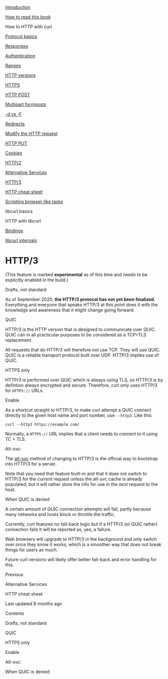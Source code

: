 <a href="../index.html" class="link-a079aa82--primary-53a25e66--logoLink-10d08504"></a>





<a href="../index.html" class="link-a079aa82--primary-53a25e66--logoLink-10d08504"></a>





<a href="../index.html" class="navButton-94f2579c--navButtonClickable-161b88ca"><span class="text-4505230f--UIH300-2063425d--textContentFamily-49a318e1--navButtonLabel-14a4968f">Introduction</span></a>

<a href="../how-to-read.html" class="navButton-94f2579c--navButtonClickable-161b88ca"><span class="text-4505230f--UIH300-2063425d--textContentFamily-49a318e1--navButtonLabel-14a4968f">How to read this book</span></a>





<span class="text-4505230f--UIH300-2063425d--textContentFamily-49a318e1--navButtonLabel-14a4968f">How to HTTP with curl</span>

<a href="basics.html" class="navButton-94f2579c--pageItemWithChildrenNested-2c5d8183--navButtonClickable-161b88ca"><span class="text-4505230f--UIH300-2063425d--textContentFamily-49a318e1--navButtonLabel-14a4968f">Protocol basics</span></a>

<a href="response.html" class="navButton-94f2579c--pageItemWithChildrenNested-2c5d8183--navButtonClickable-161b88ca"><span class="text-4505230f--UIH300-2063425d--textContentFamily-49a318e1--navButtonLabel-14a4968f">Responses</span></a>

<a href="auth.html" class="navButton-94f2579c--pageItemWithChildrenNested-2c5d8183--navButtonClickable-161b88ca"><span class="text-4505230f--UIH300-2063425d--textContentFamily-49a318e1--navButtonLabel-14a4968f">Authentication</span></a>

<a href="ranges.html" class="navButton-94f2579c--pageItemWithChildrenNested-2c5d8183--navButtonClickable-161b88ca"><span class="text-4505230f--UIH300-2063425d--textContentFamily-49a318e1--navButtonLabel-14a4968f">Ranges</span></a>

<a href="versions.html" class="navButton-94f2579c--pageItemWithChildrenNested-2c5d8183--navButtonClickable-161b88ca"><span class="text-4505230f--UIH300-2063425d--textContentFamily-49a318e1--navButtonLabel-14a4968f">HTTP versions</span></a>

<a href="https.html" class="navButton-94f2579c--pageItemWithChildrenNested-2c5d8183--navButtonClickable-161b88ca"><span class="text-4505230f--UIH300-2063425d--textContentFamily-49a318e1--navButtonLabel-14a4968f">HTTPS</span></a>

<a href="post.html" class="navButton-94f2579c--pageItemWithChildrenNested-2c5d8183--navButtonClickable-161b88ca"><span class="text-4505230f--UIH300-2063425d--textContentFamily-49a318e1--navButtonLabel-14a4968f">HTTP POST</span></a>

<a href="multipart.html" class="navButton-94f2579c--pageItemWithChildrenNested-2c5d8183--navButtonClickable-161b88ca"><span class="text-4505230f--UIH300-2063425d--textContentFamily-49a318e1--navButtonLabel-14a4968f">Multipart formposts</span></a>

<a href="postvspost.html" class="navButton-94f2579c--pageItemWithChildrenNested-2c5d8183--navButtonClickable-161b88ca"><span class="text-4505230f--UIH300-2063425d--textContentFamily-49a318e1--navButtonLabel-14a4968f">-d vs -F</span></a>

<a href="redirects.html" class="navButton-94f2579c--pageItemWithChildrenNested-2c5d8183--navButtonClickable-161b88ca"><span class="text-4505230f--UIH300-2063425d--textContentFamily-49a318e1--navButtonLabel-14a4968f">Redirects</span></a>

<a href="requests.html" class="navButton-94f2579c--pageItemWithChildrenNested-2c5d8183--navButtonClickable-161b88ca"><span class="text-4505230f--UIH300-2063425d--textContentFamily-49a318e1--navButtonLabel-14a4968f">Modify the HTTP request</span></a>

<a href="put.html" class="navButton-94f2579c--pageItemWithChildrenNested-2c5d8183--navButtonClickable-161b88ca"><span class="text-4505230f--UIH300-2063425d--textContentFamily-49a318e1--navButtonLabel-14a4968f">HTTP PUT</span></a>

<a href="cookies.html" class="navButton-94f2579c--pageItemWithChildrenNested-2c5d8183--navButtonClickable-161b88ca"><span class="text-4505230f--UIH300-2063425d--textContentFamily-49a318e1--navButtonLabel-14a4968f">Cookies</span></a>

<a href="http2.html" class="navButton-94f2579c--pageItemWithChildrenNested-2c5d8183--navButtonClickable-161b88ca"><span class="text-4505230f--UIH300-2063425d--textContentFamily-49a318e1--navButtonLabel-14a4968f">HTTP/2</span></a>

<a href="altsvc.html" class="navButton-94f2579c--pageItemWithChildrenNested-2c5d8183--navButtonClickable-161b88ca"><span class="text-4505230f--UIH300-2063425d--textContentFamily-49a318e1--navButtonLabel-14a4968f">Alternative Services</span></a>

<a href="http3.html" class="navButton-94f2579c--pageItemWithChildrenNested-2c5d8183--navButtonClickable-161b88ca--navButtonOpened-6a88552e"><span class="text-4505230f--UIH300-2063425d--textContentFamily-49a318e1--navButtonLabel-14a4968f">HTTP/3</span></a>

<a href="cheatsheet.html" class="navButton-94f2579c--pageItemWithChildrenNested-2c5d8183--navButtonClickable-161b88ca"><span class="text-4505230f--UIH300-2063425d--textContentFamily-49a318e1--navButtonLabel-14a4968f">HTTP cheat sheet</span></a>

<a href="browserlike.html" class="navButton-94f2579c--pageItemWithChildrenNested-2c5d8183--navButtonClickable-161b88ca"><span class="text-4505230f--UIH300-2063425d--textContentFamily-49a318e1--navButtonLabel-14a4968f">Scripting browser-like tasks</span></a>

<span class="text-4505230f--UIH300-2063425d--textContentFamily-49a318e1--navButtonLabel-14a4968f">libcurl basics</span>

<span class="text-4505230f--UIH300-2063425d--textContentFamily-49a318e1--navButtonLabel-14a4968f">HTTP with libcurl</span>

<a href="../bindings.html" class="navButton-94f2579c--navButtonClickable-161b88ca"><span class="text-4505230f--UIH300-2063425d--textContentFamily-49a318e1--navButtonLabel-14a4968f">Bindings</span></a>

<a href="../internals.html" class="navButton-94f2579c--navButtonClickable-161b88ca"><span class="text-4505230f--UIH300-2063425d--textContentFamily-49a318e1--navButtonLabel-14a4968f">libcurl internals</span></a>

<a href="../bookindex.html" class="navButton-94f2579c--navButtonClickable-161b88ca"><span class="text-4505230f--UIH300-2063425d--textContentFamily-49a318e1--navButtonLabel-14a4968f"></span></a>





# <span class="text-4505230f--DisplayH900-bfb998fa--textContentFamily-49a318e1">HTTP/3</span>

<span class="text-4505230f--UIH300-2063425d--textUIFamily-5ebd8e40--text-8ee2c8b2"></span>

<span class="text-4505230f--UIH300-2063425d--textUIFamily-5ebd8e40--text-8ee2c8b2"></span>

<span class="text-4505230f--TextH400-3033861f--textContentFamily-49a318e1"><span data-key="84c45d9f6b034fcfb1799a9294c10984"><span data-offset-key="84c45d9f6b034fcfb1799a9294c10984:0">(This feature is marked </span><span data-offset-key="84c45d9f6b034fcfb1799a9294c10984:1">**experimental**</span><span data-offset-key="84c45d9f6b034fcfb1799a9294c10984:2"> as of this time and needs to be explicitly enabled in the build.)</span></span></span>

<span class="text-4505230f--HeadingH700-04e1a2a3--textContentFamily-49a318e1"><span data-key="f00b367afa534753bec1cf7d0b81ae7a"><span data-offset-key="f00b367afa534753bec1cf7d0b81ae7a:0">Drafts, not standard</span></span></span>

<span class="text-4505230f--TextH400-3033861f--textContentFamily-49a318e1"><span data-key="96a9d0dc1ef045699e065019ca18ab37"><span data-offset-key="96a9d0dc1ef045699e065019ca18ab37:0">As of September 2020, </span><span data-offset-key="96a9d0dc1ef045699e065019ca18ab37:1">**the HTTP/3 protocol has not yet been finalized**</span><span data-offset-key="96a9d0dc1ef045699e065019ca18ab37:2">. Everything and everyone that speaks HTTP/3 at this point does it with the knowledge and awareness that it might change going forward.</span></span></span>

<span class="text-4505230f--HeadingH700-04e1a2a3--textContentFamily-49a318e1"><span data-key="a19ecebd9e53467284c741898a0b6c5b"><span data-offset-key="a19ecebd9e53467284c741898a0b6c5b:0">QUIC</span></span></span>

<span class="text-4505230f--TextH400-3033861f--textContentFamily-49a318e1"><span data-key="4fd3c6c472b74d01bf2fbc23ee09629b"><span data-offset-key="4fd3c6c472b74d01bf2fbc23ee09629b:0">HTTP/3 is the HTTP version that is designed to communicate over QUIC. QUIC can in all practicular purposes to be considered as a TCP+TLS replacement.</span></span></span>

<span class="text-4505230f--TextH400-3033861f--textContentFamily-49a318e1"><span data-key="00e22b41ded94b0c8df04bdb5577348a"><span data-offset-key="00e22b41ded94b0c8df04bdb5577348a:0">All requests that do HTTP/3 will therefore not use TCP. They will use QUIC. QUIC is a reliable transport protocol built over UDP. HTTP/3 implies use of QUIC.</span></span></span>

<span class="text-4505230f--HeadingH700-04e1a2a3--textContentFamily-49a318e1"><span data-key="5e525e0bbb0a43d0b3e6d048c516dbc9"><span data-offset-key="5e525e0bbb0a43d0b3e6d048c516dbc9:0">HTTPS only</span></span></span>

<span class="text-4505230f--TextH400-3033861f--textContentFamily-49a318e1"><span data-key="35bebb9cfc2a47d09b197ec0d122ca38"><span data-offset-key="35bebb9cfc2a47d09b197ec0d122ca38:0">HTTP/3 is performed over QUIC which is always using TLS, so HTTP/3 is by defintion always encrypted and secure. Therefore, curl only uses HTTP/3 for </span><span data-offset-key="35bebb9cfc2a47d09b197ec0d122ca38:1">`HTTPS://`</span><span data-offset-key="35bebb9cfc2a47d09b197ec0d122ca38:2"> URLs.</span></span></span>

<span class="text-4505230f--HeadingH700-04e1a2a3--textContentFamily-49a318e1"><span data-key="851fe05a6f854258aa6a72a811ab4a8f"><span data-offset-key="851fe05a6f854258aa6a72a811ab4a8f:0">Enable</span></span></span>

<span class="text-4505230f--TextH400-3033861f--textContentFamily-49a318e1"><span data-key="e150563da7cb468ba65d60e1728ad96f"><span data-offset-key="e150563da7cb468ba65d60e1728ad96f:0">As a shortcut straight to HTTP/3, to make curl attempt a QUIC connect directly to the given host name and port number, use </span><span data-offset-key="e150563da7cb468ba65d60e1728ad96f:1">`--http3`</span><span data-offset-key="e150563da7cb468ba65d60e1728ad96f:2">. Like this:</span></span></span>

    curl --http3 https://example.com/

<span class="text-4505230f--TextH400-3033861f--textContentFamily-49a318e1"><span data-key="3618abf250d3400483e0e9d7dbd6013a"><span data-offset-key="3618abf250d3400483e0e9d7dbd6013a:0">Normally, a </span><span data-offset-key="3618abf250d3400483e0e9d7dbd6013a:1">`HTTPS://`</span><span data-offset-key="3618abf250d3400483e0e9d7dbd6013a:2"> URL implies that a client needs to connect to it using TC + TLS.</span></span></span>

<span class="text-4505230f--HeadingH700-04e1a2a3--textContentFamily-49a318e1"><span data-key="dff475b7437c4132a0a9dca7ac0ebda0"><span data-offset-key="dff475b7437c4132a0a9dca7ac0ebda0:0">Alt-svc:</span></span></span>

<span class="text-4505230f--TextH400-3033861f--textContentFamily-49a318e1"><span data-key="d96e84217035482da5a3d83e8f9d8109"><span data-offset-key="d96e84217035482da5a3d83e8f9d8109:0">The </span></span><a href="altsvc.html" class="link-a079aa82--primary-53a25e66--link-faf6c434"><span data-key="c090fecb037b4488b9b699f8d086148d"><span data-offset-key="c090fecb037b4488b9b699f8d086148d:0">alt-svc</span></span></a><span data-key="3d6d944c7ad04cd2b0cd02d9f63c21f6"><span data-offset-key="3d6d944c7ad04cd2b0cd02d9f63c21f6:0"> method of changing to HTTP/3 is the official way to bootstrap into HTTP/3 for a server.</span></span></span>

<span class="text-4505230f--TextH400-3033861f--textContentFamily-49a318e1"><span data-key="9a765512b33b45fe8b02a65c2d089daf"><span data-offset-key="9a765512b33b45fe8b02a65c2d089daf:0">Note that you need that feature built-in and that it does not switch to HTTP/3 for the </span><span data-offset-key="9a765512b33b45fe8b02a65c2d089daf:1">_current_</span><span data-offset-key="9a765512b33b45fe8b02a65c2d089daf:2"> request unless the alt-svc cache is already populated, but it will rather store the info for use in the </span><span data-offset-key="9a765512b33b45fe8b02a65c2d089daf:3">_next_</span><span data-offset-key="9a765512b33b45fe8b02a65c2d089daf:4"> request to the host.</span></span></span>

<span class="text-4505230f--HeadingH700-04e1a2a3--textContentFamily-49a318e1"><span data-key="138c4961aac944e98653c67756e68905"><span data-offset-key="138c4961aac944e98653c67756e68905:0">When QUIC is denied</span></span></span>

<span class="text-4505230f--TextH400-3033861f--textContentFamily-49a318e1"><span data-key="b86a54e2693b444ab860a5e09d6d246e"><span data-offset-key="b86a54e2693b444ab860a5e09d6d246e:0">A certain amount of QUIC connection attempts will fail, partly because many networks and hosts block or throttle the traffic.</span></span></span>

<span class="text-4505230f--TextH400-3033861f--textContentFamily-49a318e1"><span data-key="72eb67a4aec34729a41f0730a5a9ee69"><span data-offset-key="72eb67a4aec34729a41f0730a5a9ee69:0">Currently, curl features no fall-back logic but if a HTTP/3 (or QUIC rather) connection fails it will be reported as, yes, a failure.</span></span></span>

<span class="text-4505230f--TextH400-3033861f--textContentFamily-49a318e1"><span data-key="aefff3ed200b4dc1a6f38b2eebbb9bda"><span data-offset-key="aefff3ed200b4dc1a6f38b2eebbb9bda:0">Web browsers will upgrade to HTTP/3 in the background and only switch over once they know it works, which is a smoother way that does not break things for users as much.</span></span></span>

<span class="text-4505230f--TextH400-3033861f--textContentFamily-49a318e1"><span data-key="7a5210707b6d465d9e4e463d726e4d82"><span data-offset-key="7a5210707b6d465d9e4e463d726e4d82:0">Future curl versions will likely offer better fall-back and error handling for this.</span></span></span>

<a href="altsvc.html" class="reset-3c756112--card-6570f064--whiteCard-fff091a4--cardPrevious-56a5e674"></a>

<span class="text-4505230f--TextH200-a3425406--textContentFamily-49a318e1">Previous</span>

<span class="text-4505230f--UIH400-4e41e82a--textContentFamily-49a318e1">Alternative Services</span>

<a href="cheatsheet.html" class="reset-3c756112--card-6570f064--whiteCard-fff091a4--cardNext-19241c42"></a>


<span class="text-4505230f--UIH400-4e41e82a--textContentFamily-49a318e1">HTTP cheat sheet</span>



<span class="text-4505230f--TextH200-a3425406--textContentFamily-49a318e1">Last updated 8 months ago</span>



<span class="text-4505230f--InfoH100-1e92e1d1--textContentFamily-49a318e1">Contents</span>

<a href="http3.html#drafts-not-standard" class="reset-3c756112--menuItem-aa02f6ec--menuItemLight-757d5235--menuItemInline-173bdf97--pageTocItem-f4427024"></a>

<span class="text-4505230f--UIH300-2063425d--textContentFamily-49a318e1"><span class="text-4505230f--UIH200-50ead35f--textContentFamily-49a318e1">Drafts, not standard</span></span>

<a href="http3.html#quic" class="reset-3c756112--menuItem-aa02f6ec--menuItemLight-757d5235--menuItemInline-173bdf97--pageTocItem-f4427024"></a>

<span class="text-4505230f--UIH300-2063425d--textContentFamily-49a318e1"><span class="text-4505230f--UIH200-50ead35f--textContentFamily-49a318e1">QUIC</span></span>

<a href="http3.html#https-only" class="reset-3c756112--menuItem-aa02f6ec--menuItemLight-757d5235--menuItemInline-173bdf97--pageTocItem-f4427024"></a>

<span class="text-4505230f--UIH300-2063425d--textContentFamily-49a318e1"><span class="text-4505230f--UIH200-50ead35f--textContentFamily-49a318e1">HTTPS only</span></span>

<a href="http3.html#enable" class="reset-3c756112--menuItem-aa02f6ec--menuItemLight-757d5235--menuItemInline-173bdf97--pageTocItem-f4427024"></a>

<span class="text-4505230f--UIH300-2063425d--textContentFamily-49a318e1"><span class="text-4505230f--UIH200-50ead35f--textContentFamily-49a318e1">Enable</span></span>

<a href="http3.html#alt-svc" class="reset-3c756112--menuItem-aa02f6ec--menuItemLight-757d5235--menuItemInline-173bdf97--pageTocItem-f4427024"></a>

<span class="text-4505230f--UIH300-2063425d--textContentFamily-49a318e1"><span class="text-4505230f--UIH200-50ead35f--textContentFamily-49a318e1">Alt-svc:</span></span>

<a href="http3.html#when-quic-is-denied" class="reset-3c756112--menuItem-aa02f6ec--menuItemLight-757d5235--menuItemInline-173bdf97--pageTocItem-f4427024"></a>

<span class="text-4505230f--UIH300-2063425d--textContentFamily-49a318e1"><span class="text-4505230f--UIH200-50ead35f--textContentFamily-49a318e1">When QUIC is denied</span></span>
